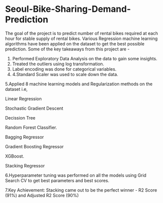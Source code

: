 # Seoul-Bike-Sharing-Demand-Prediction

The goal of the project is to predict number of rental bikes required at each hour for stable supply of rental bikes. Various Regression machine learning algorithms have been applied on the dataset to get the best possible prediction. Some of the key takeaways from this project are -

1. Performed Exploratory Data Analysis on the data to gain some insights. 
2. Treated the outliers using log transformation.
3. Label encoding was done for categorical variables. 
4. 4.Standard Scaler was used to scale down the data.

5.Applied 8 machine learning models and Regularization methods on the dataset i.e,

Linear Regression

Stochastic Gradient Descent

Decission Tree

Random Forest Classifier.

Bagging Regressor

Gradient Boosting Regressor

XGBoost.

Stacking Regressor

6.Hyperparameter tuning was performed on all the models using Grid Search CV to get best parameters and best scores.

7.Key Achievement: Stacking came out to be the perfect winner - R2 Score (91%) and Adjusted R2 Score (90%)
